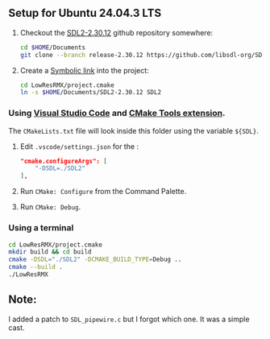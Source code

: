 ## Setup for Ubuntu 24.04.3 LTS

1. Checkout the [SDL2-2.30.12](https://github.com/libsdl-org/SDL/tree/release-2.30.12) github repository somewhere:

    ```bash
    cd $HOME/Documents
    git clone --branch release-2.30.12 https://github.com/libsdl-org/SDL.git SDL2-2.30.12
    ```

2. Create a [Symbolic link](https://en.wikipedia.org/wiki/Symbolic_link) into the project:

    ```bash
    cd LowResRMX/project.cmake
    ln -s $HOME/Documents/SDL2-2.30.12 SDL2
    ```

### Using [Visual Studio Code](https://code.visualstudio.com/) and [CMake Tools extension](https://marketplace.visualstudio.com/items?itemName=ms-vscode.cmake-tools).

The `CMakeLists.txt` file will look inside this folder using the variable `${SDL}`.

1. Edit `.vscode/settings.json` for the :

    ```json
    "cmake.configureArgs": [
        "-DSDL=./SDL2"
    ],
    ```

2. Run `CMake: Configure` from the Command Palette.

3. Run `CMake: Debug`.

### Using a terminal

```bash
cd LowResRMX/project.cmake
mkdir build && cd build
cmake -DSDL="./SDL2" -DCMAKE_BUILD_TYPE=Debug ..
cmake --build .
./LowResRMX
```

## Note:

I added a patch to `SDL_pipewire.c` but I forgot which one. It was a simple cast.
